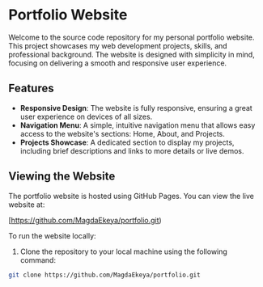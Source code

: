 # Portfolio Website

Welcome to the source code repository for my personal portfolio website. This project showcases my web development projects, skills, and professional background. The website is designed with simplicity in mind, focusing on delivering a smooth and responsive user experience.

## Features

- **Responsive Design**: The website is fully responsive, ensuring a great user experience on devices of all sizes.
- **Navigation Menu**: A simple, intuitive navigation menu that allows easy access to the website's sections: Home, About, and Projects.
- **Projects Showcase**: A dedicated section to display my projects, including brief descriptions and links to more details or live demos.

## Viewing the Website

The portfolio website is hosted using GitHub Pages. You can view the live website at:

[https://github.com/MagdaEkeya/portfolio.git)

To run the website locally:

1. Clone the repository to your local machine using the following command:

```bash
git clone https://github.com/MagdaEkeya/portfolio.git

